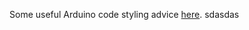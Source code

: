 Some useful Arduino code styling advice [here](http://www.arduino.cc/en/Reference/StyleGuide).
sdasdas
